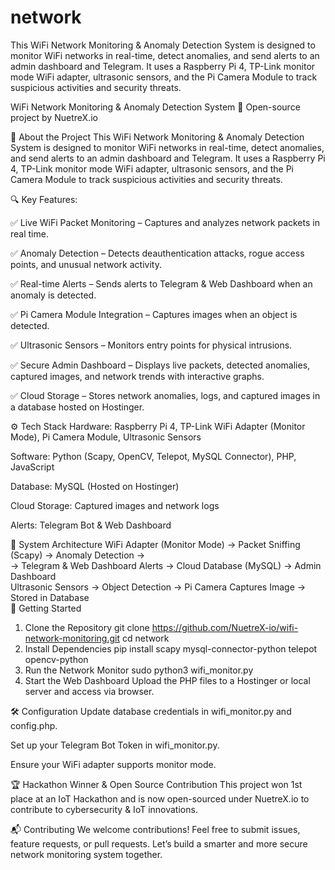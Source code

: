 # network
  This WiFi Network Monitoring &amp; Anomaly Detection System is designed to monitor WiFi networks in real-time, detect anomalies, and send alerts to an admin dashboard and Telegram. It uses a Raspberry Pi 4, TP-Link monitor mode WiFi adapter, ultrasonic sensors, and the Pi Camera Module to track suspicious activities and security threats.

WiFi Network Monitoring & Anomaly Detection System
🚀 Open-source project by NuetreX.io

📌 About the Project
  This WiFi Network Monitoring & Anomaly Detection System is designed to monitor WiFi networks in real-time, detect anomalies, and send alerts to an admin dashboard and Telegram. It uses a Raspberry Pi 4, TP-Link monitor mode WiFi adapter, ultrasonic sensors, and the Pi Camera Module to track suspicious activities and security threats.

🔍 Key Features:
  
  ✅ Live WiFi Packet Monitoring – Captures and analyzes network packets in real time.
  
  ✅ Anomaly Detection – Detects deauthentication attacks, rogue access points, and unusual network activity.
  
  ✅ Real-time Alerts – Sends alerts to Telegram & Web Dashboard when an anomaly is detected.
  
  ✅ Pi Camera Module Integration – Captures images when an object is detected.
  
  ✅ Ultrasonic Sensors – Monitors entry points for physical intrusions.
  
  ✅ Secure Admin Dashboard – Displays live packets, detected anomalies, captured images, and network trends with interactive graphs.
  
  ✅ Cloud Storage – Stores network anomalies, logs, and captured images in a database hosted on Hostinger.

⚙️ Tech Stack
  Hardware: Raspberry Pi 4, TP-Link WiFi Adapter (Monitor Mode), Pi Camera Module, Ultrasonic Sensors
  
  Software: Python (Scapy, OpenCV, Telepot, MySQL Connector), PHP, JavaScript
  
  Database: MySQL (Hosted on Hostinger)
  
  Cloud Storage: Captured images and network logs
  
  Alerts: Telegram Bot & Web Dashboard

📸 System Architecture
  WiFi Adapter (Monitor Mode) → Packet Sniffing (Scapy) → Anomaly Detection →  
  → Telegram & Web Dashboard Alerts → Cloud Database (MySQL) → Admin Dashboard  
  Ultrasonic Sensors → Object Detection → Pi Camera Captures Image → Stored in Database  
🚀 Getting Started
1. Clone the Repository
  git clone https://github.com/NuetreX-io/wifi-network-monitoring.git
  cd network
2. Install Dependencies
  pip install scapy mysql-connector-python telepot opencv-python
3. Run the Network Monitor
  sudo python3 wifi_monitor.py
4. Start the Web Dashboard
  Upload the PHP files to a Hostinger or local server and access via browser.

🛠️ Configuration
  Update database credentials in wifi_monitor.py and config.php.

  Set up your Telegram Bot Token in wifi_monitor.py.

  Ensure your WiFi adapter supports monitor mode.

🏆 Hackathon Winner & Open Source Contribution
  This project won 1st place at an IoT Hackathon and is now open-sourced under NuetreX.io to contribute to cybersecurity & IoT innovations.

📬 Contributing
  We welcome contributions! Feel free to submit issues, feature requests, or pull requests. Let’s build a smarter and more secure network monitoring system together.


